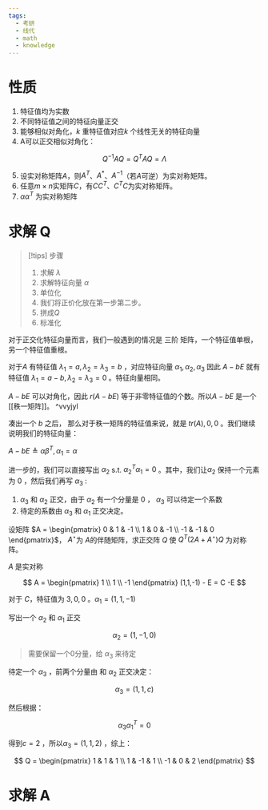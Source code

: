 ```yaml
---
tags:
  - 考研
  - 线代
  - math
  - knowledge
---
```


# 性质

1. 特征值均为实数
2. 不同特征值之间的特征向量正交
3. 能够相似对角化，$k$ 重特征值对应$k$ 个线性无关的特征向量
4. A可以正交相似对角化：

$$
Q^{-1}AQ = Q^{T}AQ = \Lambda
$$

5. 设实对称矩阵$A$，则$A^{T}$、$A^{*}$、$A^{-1}$（若$A$可逆）为实对称矩阵。
6. 任意$m\times n$实矩阵$C$，有$CC^{T}$、$C^{T}C$为实对称矩阵。
7. $\alpha\alpha ^{T}$ 为实对称矩阵 

# 求解 Q

> [!tips] 步骤
> 1. 求解 $\lambda$
> 2. 求解特征向量 $\alpha$ 
> 3. 单位化
> 	1. 我们将正价化放在第一步第二步。
> 4. 拼成$Q$
> 5. 标准化

对于正交化特征向量而言，我们一般遇到的情况是 三阶 矩阵，一个特征值单根，另一个特征值重根。

对于$A$ 有特征值 $\lambda_{1} = a,\lambda_{2}=\lambda_{3} =b$  ，对应特征向量 $\alpha_{1},\alpha_{2},\alpha_{3}$ 因此 $A - bE$ 就有特征值 $\lambda_{1} = a-b,\lambda_{2}=\lambda_{3} = 0$  。特征向量相同。

$A-bE$ 可以对角化，因此 $r(A-bE)$ 等于非零特征值的个数。所以$A - bE$ 是一个[[秩一矩阵]]。     ^vvyjyl

凑出一个 $b$ 之后， 那么对于秩一矩阵的特征值来说，就是 $tr(A),0,0$ 。我们继续说明我们的特征向量：

$A-bE \triangleq \alpha \beta ^{T},\alpha_{1} = \alpha$ 

进一步的，我们可以直接写出 $\alpha_{2}$ s.t. $\alpha_{2}^{T}\alpha_{1} = 0$  。其中，我们让$\alpha_{2}$ 保持一个元素为 $0$ ，然后我们再写 $\alpha_{3}$ :

1. $\alpha_{3}$ 和 $\alpha_{2}$ 正交，由于 $\alpha_{2}$ 有一个分量是 0 ， $\alpha_{3}$ 可以待定一个系数   
2. 待定的系数由 $\alpha_{3}$ 和 $\alpha_{1}$ 正交决定。

设矩阵 $A = \begin{pmatrix} 0 & 1 & -1 \\ 1 & 0 & -1 \\ -1 & -1 & 0 \end{pmatrix}$， $A^{\star}$为 $A$的伴随矩阵，求正交阵 $Q$ 使 $Q^T(2A+A^{\star})Q$ 为对称阵。

$A$ 是实对称 

$$
A = \begin{pmatrix}
1 \\
1 \\
-1
\end{pmatrix} (1,1,-1) - E = C -E
$$

对于 $C$，特征值为 $3,0,0$   。$\alpha_{1} = (1,1,-1)$ 

写出一个 $\alpha_{2}$ 和 $\alpha_{1}$ 正交  

$$
\alpha_{2} = (1,-1,0)
$$

> 需要保留一个0分量，给 $\alpha_{3}$ 来待定 


待定一个 $\alpha_{3}$ ，前两个分量由 和 $\alpha_{2}$ 正交决定：

$$
\alpha_{3} = (1,1,c)
$$

然后根据：

$$
\alpha_{3} \alpha_{1}^{T} = 0
$$

得到$c = 2$ ，所以$\alpha_{3} = (1,1,2)$  ，综上：

$$
Q = \begin{pmatrix}
1 & 1 & 1 \\
1 & -1 & 1 \\
-1 & 0 & 2
\end{pmatrix}
$$

# 求解 A



